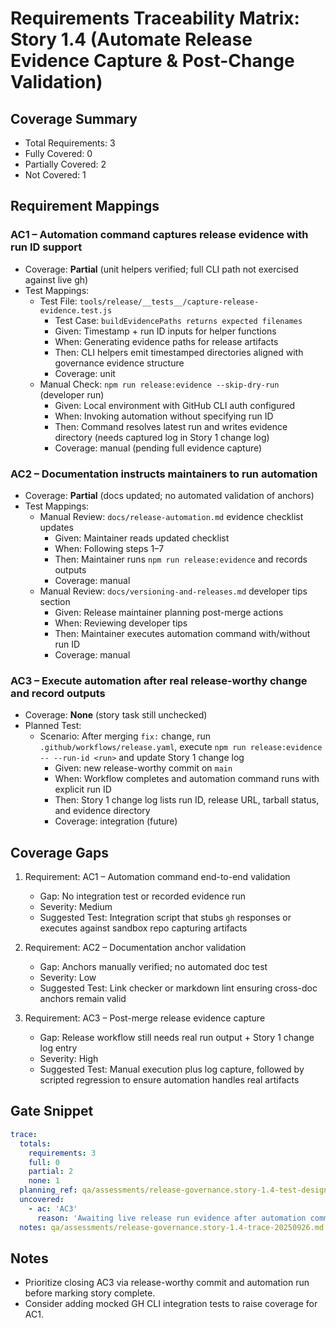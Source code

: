 # Requirements Traceability Matrix: Story 1.4 (Automate Release Evidence Capture & Post-Change Validation)

## Coverage Summary

- Total Requirements: 3
- Fully Covered: 0
- Partially Covered: 2
- Not Covered: 1

## Requirement Mappings

### AC1 – Automation command captures release evidence with run ID support

- Coverage: **Partial** (unit helpers verified; full CLI path not exercised against live gh)
- Test Mappings:
  - Test File: `tools/release/__tests__/capture-release-evidence.test.js`
    - Test Case: `buildEvidencePaths returns expected filenames`
    - Given: Timestamp + run ID inputs for helper functions
    - When: Generating evidence paths for release artifacts
    - Then: CLI helpers emit timestamped directories aligned with governance evidence structure
    - Coverage: unit
  - Manual Check: `npm run release:evidence --skip-dry-run` (developer run)
    - Given: Local environment with GitHub CLI auth configured
    - When: Invoking automation without specifying run ID
    - Then: Command resolves latest run and writes evidence directory (needs captured log in Story 1 change log)
    - Coverage: manual (pending full evidence capture)

### AC2 – Documentation instructs maintainers to run automation

- Coverage: **Partial** (docs updated; no automated validation of anchors)
- Test Mappings:
  - Manual Review: `docs/release-automation.md` evidence checklist updates
    - Given: Maintainer reads updated checklist
    - When: Following steps 1–7
    - Then: Maintainer runs `npm run release:evidence` and records outputs
    - Coverage: manual
  - Manual Review: `docs/versioning-and-releases.md` developer tips section
    - Given: Release maintainer planning post-merge actions
    - When: Reviewing developer tips
    - Then: Maintainer executes automation command with/without run ID
    - Coverage: manual

### AC3 – Execute automation after real release-worthy change and record outputs

- Coverage: **None** (story task still unchecked)
- Planned Test:
  - Scenario: After merging `fix:` change, run `.github/workflows/release.yaml`, execute `npm run release:evidence -- --run-id <run>` and update Story 1 change log
    - Given: new release-worthy commit on `main`
    - When: Workflow completes and automation command runs with explicit run ID
    - Then: Story 1 change log lists run ID, release URL, tarball status, and evidence directory
    - Coverage: integration (future)

## Coverage Gaps

1. Requirement: AC1 – Automation command end-to-end validation
   - Gap: No integration test or recorded evidence run
   - Severity: Medium
   - Suggested Test: Integration script that stubs `gh` responses or executes against sandbox repo capturing artifacts

2. Requirement: AC2 – Documentation anchor validation
   - Gap: Anchors manually verified; no automated doc test
   - Severity: Low
   - Suggested Test: Link checker or markdown lint ensuring cross-doc anchors remain valid

3. Requirement: AC3 – Post-merge release evidence capture
   - Gap: Release workflow still needs real run output + Story 1 change log entry
   - Severity: High
   - Suggested Test: Manual execution plus log capture, followed by scripted regression to ensure automation handles real artifacts

## Gate Snippet

```yaml
trace:
  totals:
    requirements: 3
    full: 0
    partial: 2
    none: 1
  planning_ref: qa/assessments/release-governance.story-1.4-test-design-20250926.md
  uncovered:
    - ac: 'AC3'
      reason: 'Awaiting live release run evidence after automation command executes on main'
  notes: qa/assessments/release-governance.story-1.4-trace-20250926.md
```

## Notes

- Prioritize closing AC3 via release-worthy commit and automation run before marking story complete.
- Consider adding mocked GH CLI integration tests to raise coverage for AC1.
